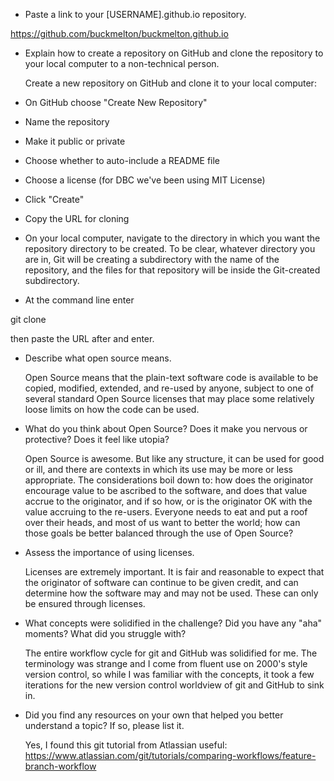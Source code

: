 * Paste a link to your [USERNAME].github.io repository.

https://github.com/buckmelton/buckmelton.github.io

* Explain how to create a repository on GitHub and clone the repository to your local computer to a non-technical person.

  Create a new repository on GitHub and clone it to your local computer:

- On GitHub choose "Create New Repository"
- Name the repository
- Make it public or private
- Choose whether to auto-include a README file
- Choose a license (for DBC we've been using MIT License)
- Click "Create"
- Copy the URL for cloning

- On your local computer, navigate to the directory in which you want the repository directory to be created.  To be clear, whatever directory you are in, Git will be creating a subdirectory with the name of the repository, and the files for that repository will be inside the Git-created subdirectory.
- At the command line enter

git clone

then paste the URL after and enter.


* Describe what open source means.

  Open Source means that the plain-text software code is available to be copied, modified, extended, and re-used by anyone, subject to one of several standard Open Source licenses that may place some relatively loose limits on how the code can be used.

* What do you think about Open Source? Does it make you nervous or protective? Does it feel like utopia?

  Open Source is awesome.  But like any structure, it can be used for good or ill, and there are contexts in which its use may be more or less appropriate.  The considerations boil down to: how does the originator encourage value to be ascribed to the software, and does that value accrue to the originator, and if so how, or is the originator OK with the value accruing to the re-users.  Everyone needs to eat and put a roof over their heads, and most of us want to better the world; how can those goals be better balanced through the use of Open Source?

* Assess the importance of using licenses.

  Licenses are extremely important.  It is fair and reasonable to expect that the originator of software can continue to be given credit, and can determine how the software may and may not be used.  These can only be ensured through licenses.

* What concepts were solidified in the challenge? Did you have any "aha" moments? What did you struggle with?

  The entire workflow cycle for git and GitHub was solidified for me.  The terminology was strange and I come from fluent use on 2000's style version control, so while I was familiar with the concepts, it took a few iterations for the new version control worldview of git and GitHub to sink in.

* Did you find any resources on your own that helped you better understand a topic? If so, please list it.

  Yes, I found this git tutorial from Atlassian useful:
  https://www.atlassian.com/git/tutorials/comparing-workflows/feature-branch-workflow
